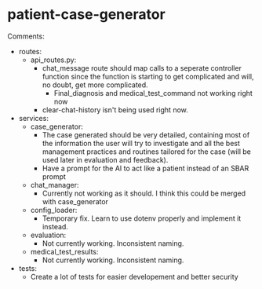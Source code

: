 # patient-case-generator


Comments: 
- routes: 
    - api_routes.py: 
        - chat_message route should map calls to a seperate controller function since the function is starting to get complicated and will, no doubt, get more complicated.
            - Final_diagnosis and medical_test_command not working right now
        - clear-chat-history isn't being used right now.
- services: 
    - case_generator: 
        - The case generated should be very detailed, containing most of the information the user will try to investigate and all the best management practices and routines tailored for the case (will be used later in evaluation and feedback). 
        - Have a prompt for the AI to act like a patient instead of an SBAR prompt
    - chat_manager: 
        - Currently not working as it should. I think this could be merged with case_generator
    - config_loader: 
        - Temporary fix. Learn to use dotenv properly and implement it instead. 
    - evaluation: 
        - Not currently working. Inconsistent naming. 
    - medical_test_results: 
        - Not currently working. Inconsistent naming. 
- tests: 
    - Create a lot of tests for easier developement and better security

